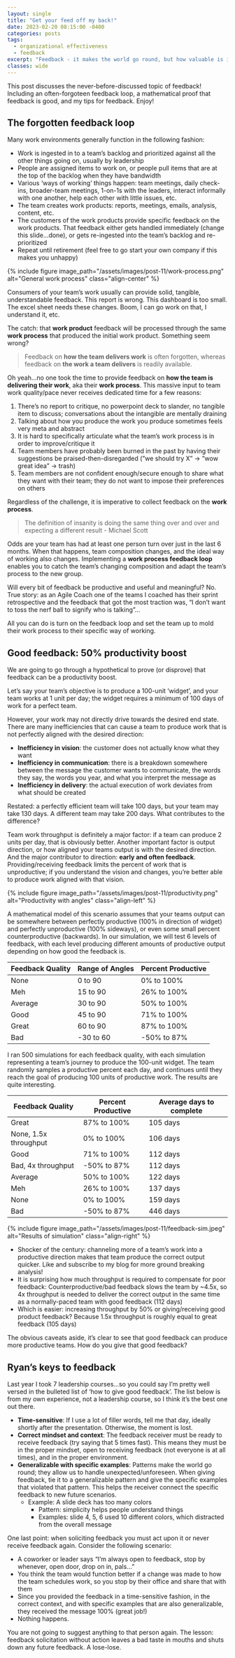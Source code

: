 ```yaml
---
layout: single
title: "Get your feed off my back!"
date: 2023-02-20 08:15:00 -0400
categories: posts
tags:
  - organizational effectiveness
  - feedback
excerpt: "Feedback - it makes the world go round, but how valuable is it and can we do it better?"
classes: wide
---
```


This post discusses the never-before-discussed topic of feedback! Including an often-forgoteen feedback loop, a mathematical proof that feedback is good, and my tips for feedback. Enjoy!

## The forgotten feedback loop

Many work environments generally function in the following fashion:

- Work is ingested in to a team’s backlog and prioritized against all the other things going on, usually by leadership
- People are assigned items to work on, or people pull items that are at the top of the backlog when they have bandwidth
- Various ‘ways of working’ things happen: team meetings, daily check-ins, broader-team meetings, 1-on-1s with the leaders, interact informally with one another, help each other with little issues, etc.
- The team creates work products: reports, meetings, emails, analysis, content, etc.
- The customers of the work products provide specific feedback on the work products. That feedback either gets handled immediately (change this slide…done), or gets re-ingested into the team’s backlog and re-prioritized
- Repeat until retirement (feel free to go start your own company if this makes you unhappy)

{% include figure
    image_path="/assets/images/post-11/work-process.png"
    alt="General work process"
    class="align-center"
%}

Consumers of your team’s work usually can provide solid, tangible, understandable feedback. This report is wrong. This dashboard is too small. The excel sheet needs these changes. Boom, I can go work on that, I understand it, etc.

The catch: that **work product** feedback will be processed through the same **work process** that produced the initial work product. Something seem wrong?

> Feedback on **how the team delivers work** is often forgotten, whereas feedback on **the work a team delivers** is readily available.

Oh yeah…no one took the time to provide feedback on **how the team is delivering their work**, aka their **work process**. This massive input to team work quality/pace never receives dedicated time for a few reasons:

1. There’s no report to critique, no powerpoint deck to slander, no tangible item to discuss; conversations about the intangible are mentally draining
2. Talking about how you produce the work you produce sometimes feels very meta and abstract
3. It is hard to specifically articulate what the team’s work process is in order to improve/critique it
4. Team members have probably been burned in the past by having their suggestions be praised-then-disregarded (”we should try X” → ”wow great idea” → trash)
5. Team members are not confident enough/secure enough to share what they want with their team; they do not want to impose their preferences on others

Regardless of the challenge, it is imperative to collect feedback on the **work process**.

> The definition of insanity is doing the same thing over and over and expecting a different result - Michael Scott

Odds are your team has had at least one person turn over just in the last 6 months. When that happens, team composition changes, and the ideal way of working also changes. Implementing a **work process feedback loop** enables you to catch the team’s changing composition and adapt the team’s process to the new group.

Will every bit of feedback be productive and useful and meaningful? No. True story: as an Agile Coach one of the teams I coached has their sprint retrospective and the feedback that got the most traction was, “I don’t want to toss the nerf ball to signify who is talking”…

All you can do is turn on the feedback loop and set the team up to mold their work process to their specific way of working.

## Good feedback: 50% productivity boost

We are going to go through a hypothetical to prove (or disprove) that feedback can be a productivity boost.

Let’s say your team’s objective is to produce a 100-unit ‘widget’, and your team works at 1 unit per day; the widget requires a minimum of 100 days of work for a perfect team.

However, your work may not directly drive towards the desired end state. There are many inefficiencies that can cause a team to produce work that is not perfectly aligned with the desired direction:

- **Inefficiency in vision**: the customer does not actually know what they want
- **Inefficiency in communication**: there is a breakdown somewhere between the message the customer wants to communicate, the words they say, the words you year, and what you interpret the message as
- **Inefficiency in delivery**: the actual execution of work deviates from what should be created

Restated: a perfectly efficient team will take 100 days, but your team may take 130 days. A different team may take 200 days. What contributes to the difference?

Team work throughput is definitely a major factor: if a team can produce 2 units per day, that is obviously better. Another important factor is output direction, or how aligned your teams output is with the desired direction. And the major contributor to direction: **early and often feedback**. Providing/receiving feedback limits the percent of work that is unproductive; if you understand the vision and changes, you’re better able to produce work aligned with that vision.

{% include figure
    image_path="/assets/images/post-11/productivity.png"
    alt="Productivity with angles"
    class="align-left"
%}

A mathematical model of this scenario assumes that your teams output can be somewhere between perfectly productive (100% in direction of widget) and perfectly unproductive (100% sideways), or even some small percent counterproductive (backwards). In our simulation, we will test 6 levels of feedback, with each level producing different amounts of productive output depending on how good the feedback is.

| Feedback Quality | Range of Angles | Percent Productive |
| ---------------- | --------------- | ------------------ |
| None             | 0 to 90         | 0% to 100%         |
| Meh              | 15 to 90        | 26% to 100%        |
| Average          | 30 to 90        | 50% to 100%        |
| Good             | 45 to 90        | 71% to 100%        |
| Great            | 60 to 90        | 87% to 100%        |
| Bad              | -30 to 60       | -50% to 87%        |

I ran 500 simulations for each feedback quality, with each simulation representing a team’s journey to produce the 100-unit widget. The team randomly samples a productive percent each day, and continues until they reach the goal of producing 100 units of productive work. The results are quite interesting.

| Feedback Quality      | Percent Productive | Average days to complete |
| --------------------- | ------------------ | ------------------------ |
| Great                 | 87% to 100%        | 105 days                 |
| None, 1.5x throughput | 0% to 100%         | 106 days                 |
| Good                  | 71% to 100%        | 112 days                 |
| Bad, 4x throughput    | -50% to 87%        | 112 days                 |
| Average               | 50% to 100%        | 122 days                 |
| Meh                   | 26% to 100%        | 137 days                 |
| None                  | 0% to 100%         | 159 days                 |
| Bad                   | -50% to 87%        | 446 days                 |

{% include figure
    image_path="/assets/images/post-11/feedback-sim.jpeg"
    alt="Results of simulation"
    class="align-right"
%}

- Shocker of the century: channeling more of a team’s work into a productive direction makes that team produce the correct output quicker. Like and subscribe to my blog for more ground breaking analysis!
- It is surprising how much throughput is required to compensate for poor feedback: Counterproductive/bad feedback slows the team by ~4.5x, so 4x throughput is needed to deliver the correct output in the same time as a normally-paced team with good feedback (112 days)
- Which is easier: increasing throughput by 50% or giving/receiving good product feedback? Because 1.5x throughput is roughly equal to great feedback (105 days)

The obvious caveats aside, it’s clear to see that good feedback can produce more productive teams. How do you give that good feedback?

## Ryan’s keys to feedback

Last year I took 7 leadership courses…so you could say I’m pretty well versed in the bulleted list of ‘how to give good feedback’. The list below is from my own experience, not a leadership course, so I think it’s the best one out there.

- **Time-sensitive**: If I use a lot of filler words, tell me that day, ideally shortly after the presentation. Otherwise, the moment is lost.
- **Correct mindset and context**: The feedback receiver must be ready to receive feedback (try saying that 5 times fast). This means they must be in the proper mindset, open to receiving feedback (not everyone is at all times), and in the proper environment.
- **Generalizable with specific examples**: Patterns make the world go round; they allow us to handle unexpected/unforeseen. When giving feedback, tie it to a generalizable pattern and give the specific examples that violated that pattern. This helps the receiver connect the specific feedback to new future scenarios.
  - Example: A slide deck has too many colors
    - Pattern: simplicity helps people understand things
    - Examples: slide 4, 5, 6 used 10 different colors, which distracted from the overall message

One last point: when soliciting feedback you must act upon it or never receive feedback again. Consider the following scenario:

- A coworker or leader says “I’m always open to feedback, stop by whenever, open door, drop on in, pals…”
- You think the team would function better if a change was made to how the team schedules work, so you stop by their office and share that with them
- Since you provided the feedback in a time-sensitive fashion, in the correct context, and with specific examples that are also generalizable, they received the message 100% (great job!)
- Nothing happens.

You are not going to suggest anything to that person again. The lesson: feedback solicitation without action leaves a bad taste in mouths and shuts down any future feedback. A lose-lose.
